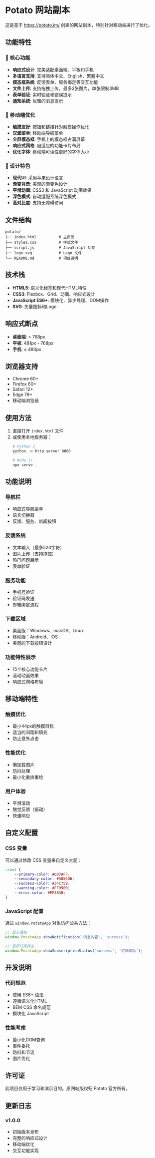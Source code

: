 # Potato 网站副本

这是基于 https://potato.im/ 创建的网站副本，特别针对移动端进行了优化。

## 功能特性

### 🎯 核心功能
- **响应式设计**: 完美适配桌面端、平板和手机
- **多语言支持**: 支持简体中文、English、繁體中文
- **模态框系统**: 反馈表单、服务绑定等交互功能
- **文件上传**: 支持拖拽上传，最多2张图片，单张限制3MB
- **表单验证**: 实时验证和错误提示
- **通知系统**: 优雅的消息提示

### 📱 移动端优化
- **触摸友好**: 按钮和链接针对触摸操作优化
- **汉堡菜单**: 移动端导航菜单
- **全屏模态框**: 手机上的模态框占满屏幕
- **响应式网格**: 自适应的功能卡片布局
- **优化字体**: 移动端可读性更好的字体大小

### 🎨 设计特色
- **现代UI**: 采用苹果设计语言
- **渐变背景**: 美观的渐变色设计
- **平滑动画**: CSS3 和 JavaScript 动画效果
- **深色模式**: 自动适配系统深色模式
- **高对比度**: 支持无障碍访问

## 文件结构

```
potato/
├── index.html          # 主页面
├── styles.css          # 样式文件
├── script.js           # JavaScript 功能
├── logo.svg            # Logo 文件
└── README.md           # 项目说明
```

## 技术栈

- **HTML5**: 语义化标签和现代HTML特性
- **CSS3**: Flexbox、Grid、动画、响应式设计
- **JavaScript ES6+**: 模块化、异步处理、DOM操作
- **SVG**: 矢量图标和Logo

## 响应式断点

- **桌面端**: > 768px
- **平板**: 481px - 768px  
- **手机**: ≤ 480px

## 浏览器支持

- Chrome 60+
- Firefox 60+
- Safari 12+
- Edge 79+
- 移动端浏览器

## 使用方法

1. 直接打开 `index.html` 文件
2. 或使用本地服务器：
   ```bash
   # Python 3
   python -m http.server 8000
   
   # Node.js
   npx serve .
   ```

## 功能说明

### 导航栏
- 响应式导航菜单
- 语言切换器
- 反馈、服务、新闻按钮

### 反馈系统
- 文本输入（最多520字符）
- 图片上传（支持拖拽）
- 热门问题展示
- 表单验证

### 服务功能
- 手机号验证
- 验证码发送
- 邮箱绑定流程

### 下载区域
- 桌面版：Windows、macOS、Linux
- 移动版：Android、iOS
- 美观的下载按钮设计

### 功能特性展示
- 15个核心功能卡片
- 滚动动画效果
- 响应式网格布局

## 移动端特性

### 触摸优化
- 最小44px的触摸目标
- 适当的间距和填充
- 防止意外点击

### 性能优化
- 懒加载图片
- 防抖处理
- 最小化重排重绘

### 用户体验
- 平滑滚动
- 触觉反馈（振动）
- 快速响应

## 自定义配置

### CSS 变量
可以通过修改 CSS 变量来自定义主题：

```css
:root {
    --primary-color: #007AFF;
    --secondary-color: #5856D6;
    --success-color: #34C759;
    --warning-color: #FF9500;
    --error-color: #FF3B30;
}
```

### JavaScript 配置
通过 `window.PotatoApp` 对象访问公共方法：

```javascript
// 显示通知
window.PotatoApp.showNotification('消息内容', 'success');

// 显示订阅状态
window.PotatoApp.showSubscriptionStatus('success', '订阅成功');
```

## 开发说明

### 代码规范
- 使用 ES6+ 语法
- 遵循语义化HTML
- BEM CSS 命名规范
- 模块化 JavaScript

### 性能考虑
- 最小化DOM查询
- 事件委托
- 防抖和节流
- 图片优化

## 许可证

此项目仅用于学习和演示目的。原网站版权归 Potato 官方所有。

## 更新日志

### v1.0.0
- 初始版本发布
- 完整的响应式设计
- 移动端优化
- 交互功能实现
